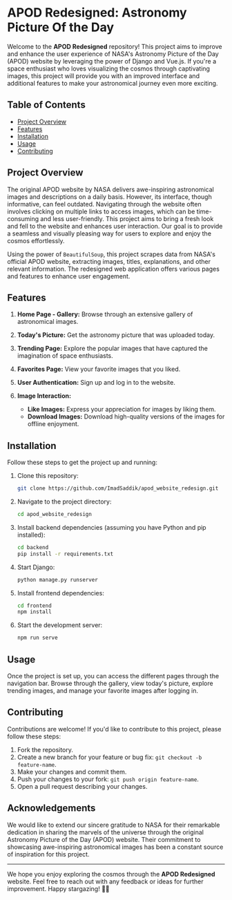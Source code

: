 # APOD Redesigned: Astronomy Picture Of the Day

Welcome to the **APOD Redesigned** repository! This project aims to improve and enhance the user experience of NASA's Astronomy Picture of the Day (APOD) website by leveraging the power of Django and Vue.js. If you're a space enthusiast who loves visualizing the cosmos through captivating images, this project will provide you with an improved interface and additional features to make your astronomical journey even more exciting.

## Table of Contents

- [Project Overview](#project-overview)
- [Features](#features)
- [Installation](#installation)
- [Usage](#usage)
- [Contributing](#contributing)

## Project Overview


The original APOD website by NASA delivers awe-inspiring astronomical images and descriptions on a daily basis. However, its interface, though informative, can feel outdated. Navigating through the website often involves clicking on multiple links to access images, which can be time-consuming and less user-friendly. This project aims to bring a fresh look and fell to the website and enhances user interaction. Our goal is to provide a seamless and visually pleasing way for users to explore and enjoy the cosmos effortlessly.

Using the power of `BeautifulSoup`, this project scrapes data from NASA's official APOD website, extracting images, titles, explanations, and other relevant information. The redesigned web application offers various pages and features to enhance user engagement.

## Features

1. **Home Page - Gallery:** Browse through an extensive gallery of astronomical images.

2. **Today's Picture:** Get the astronomy picture that was uploaded today.

3. **Trending Page:** Explore the popular images that have captured the imagination of space enthusiasts.

4. **Favorites Page:** View your favorite images that you liked.

5. **User Authentication:** Sign up and log in to the website.

6. **Image Interaction:**
   - **Like Images:** Express your appreciation for images by liking them.
   - **Download Images:** Download high-quality versions of the images for offline enjoyment.

## Installation

Follow these steps to get the project up and running:

1. Clone this repository:
   ```bash
   git clone https://github.com/ImadSaddik/apod_website_redesign.git
   ```

2. Navigate to the project directory:
   ```bash
   cd apod_website_redesign
   ```

3. Install backend dependencies (assuming you have Python and pip installed):
   ```bash
   cd backend
   pip install -r requirements.txt
   ```
   
4. Start Django:
   ```bash
   python manage.py runserver
   ```

5. Install frontend dependencies:
   ```bash
   cd frontend
   npm install
   ```

6. Start the development server:
   ```bash
   npm run serve
   ```

## Usage

Once the project is set up, you can access the different pages through the navigation bar. Browse through the gallery, view today's picture, explore trending images, and manage your favorite images after logging in.

## Contributing

Contributions are welcome! If you'd like to contribute to this project, please follow these steps:

1. Fork the repository.
2. Create a new branch for your feature or bug fix: `git checkout -b feature-name`.
3. Make your changes and commit them.
4. Push your changes to your fork: `git push origin feature-name`.
5. Open a pull request describing your changes.

## Acknowledgements

We would like to extend our sincere gratitude to NASA for their remarkable dedication in sharing the marvels of the universe through the original Astronomy Picture of the Day (APOD) website. Their commitment to showcasing awe-inspiring astronomical images has been a constant source of inspiration for this project.

---

We hope you enjoy exploring the cosmos through the **APOD Redesigned** website. Feel free to reach out with any feedback or ideas for further improvement. Happy stargazing! 🌌🚀
